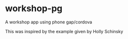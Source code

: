 # workshop-pg
A workshop app using phone gap/cordova

This was inspired by the example given by Holly Schinsky
